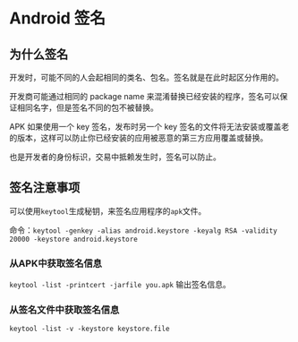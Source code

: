 # Android 签名

## 为什么签名

开发时，可能不同的人会起相同的类名、包名。签名就是在此时起区分作用的。

开发商可能通过相同的 package name 来混淆替换已经安装的程序，签名可以保证相同名字，但是签名不同的包不被替换。

APK 如果使用一个 key 签名，发布时另一个 key 签名的文件将无法安装或覆盖老的版本，这样可以防止你已经安装的应用被恶意的第三方应用覆盖或替换。

也是开发者的身份标识，交易中抵赖发生时，签名可以防止。

## 签名注意事项

可以使用`keytool`生成秘钥，来签名应用程序的`apk`文件。

命令：`keytool -genkey -alias android.keystore -keyalg RSA -validity 20000 -keystore android.keystore`


### 从APK中获取签名信息

`keytool -list -printcert -jarfile you.apk` 输出签名信息。

### 从签名文件中获取签名信息

`keytool -list -v -keystore keystore.file`

